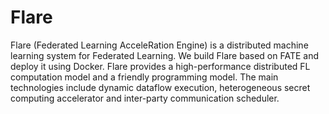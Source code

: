 # Flare
Flare (Federated Learning AcceleRation Engine) is a distributed machine learning system for Federated Learning. We build Flare based on FATE and deploy it using Docker. Flare provides a high-performance distributed FL computation model and a friendly programming model. The main technologies include dynamic dataflow execution, heterogeneous secret computing accelerator and inter-party communication scheduler.

